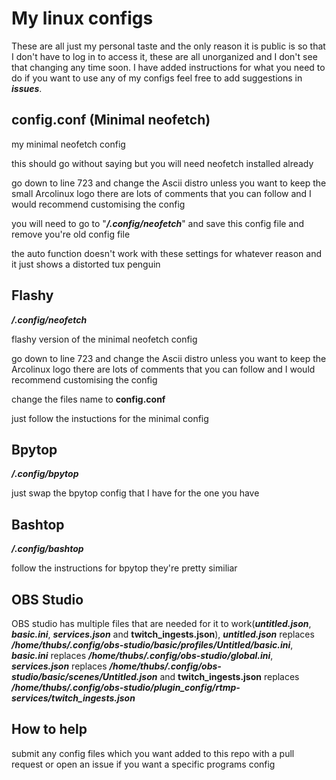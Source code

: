 # My linux configs

These are all just my personal taste and the only reason it is public is so that I don't have to log in to access it, these are all unorganized and I don't see that changing any time soon. I have added instructions for what you need to do if you want to use any of my configs feel free to add suggestions in **_issues_**. 

## config.conf (Minimal neofetch)

my minimal neofetch config

this should go without saying but you will need neofetch installed already

go down to line 723 and change the Ascii distro unless you want to keep the small Arcolinux logo there are lots of comments that you can follow and I would recommend customising the config

you will need to go to "**_/.config/neofetch_**" and save this config file and remove you're old config file

the auto function doesn't work with these settings for whatever reason and it just shows a distorted tux penguin


## Flashy

**_/.config/neofetch_**

flashy version of the minimal neofetch config

go down to line 723 and change the Ascii distro unless you want to keep the Arcolinux logo there are lots of comments that you can follow and I would recommend customising the config

change the files name to **config.conf**

just follow the instuctions for the minimal config


## Bpytop

**_/.config/bpytop_**

just swap the bpytop config that I have for the one you have


## Bashtop

**_/.config/bashtop_**

follow the instructions for bpytop they're pretty similiar

## OBS Studio

OBS studio has multiple files that are needed for it to work(**_untitled.json_**, **_basic.ini_**, **_services.json_** and **twitch_ingests.json**), **_untitled.json_** replaces **_/home/thubs/.config/obs-studio/basic/profiles/Untitled/basic.ini_**, **_basic.ini_** replaces **_/home/thubs/.config/obs-studio/global.ini_**, **_services.json_** replaces **_/home/thubs/.config/obs-studio/basic/scenes/Untitled.json_** and **twitch_ingests.json** replaces **_/home/thubs/.config/obs-studio/plugin_config/rtmp-services/twitch_ingests.json_**

## How to help

submit any config files which you want added to this repo with a pull request or open an issue if you want a specific programs config
